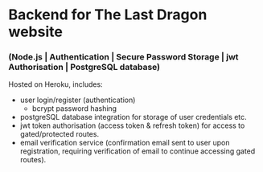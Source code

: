 # Backend for The Last Dragon website

### (Node.js | Authentication | Secure Password Storage | jwt Authorisation | PostgreSQL database)

Hosted on Heroku, includes:
* user login/register (authentication)
  * bcrypt password hashing
* postgreSQL database integration for storage of user credentials etc.
* jwt token authorisation (access token & refresh token) for access to gated/protected routes.
* email verification service (confirmation email sent to user upon registration, requiring verification of email to continue accessing gated routes).
